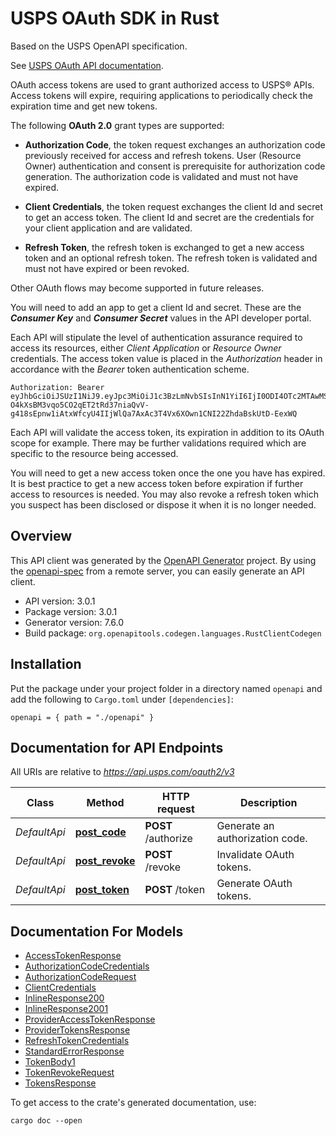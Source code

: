 # USPS OAuth SDK in Rust

Based on the USPS OpenAPI specification. 

See [USPS OAuth API documentation](https://developer.usps.com/api/81).

OAuth access tokens are used to grant authorized access to USPS&#174; APIs. Access tokens will expire, requiring applications to periodically check the expiration time and get new tokens.

The following __OAuth 2.0__ grant types are supported:
- **Authorization Code**, the token request exchanges an authorization code previously received for access and refresh tokens. User (Resource Owner) authentication and consent is prerequisite for authorization code generation. The authorization code is validated and must not have expired.

- **Client Credentials**, the token request exchanges the client Id and secret to get an access token. The client Id and secret are the credentials for your client application and are validated.

- **Refresh Token**, the refresh token is exchanged to get a new access token and an optional refresh token. The refresh token is validated and must not have expired or been revoked.

Other OAuth flows may become supported in future releases.

You will need to add an app to get a client Id and secret. These are the _**Consumer Key**_ and _**Consumer Secret**_ values in the API developer portal.



Each API will stipulate the level of authentication assurance required to access its resources, either *Client Application* or *Resource Owner* credentials.  The access token value is placed in the *Authorization* header in accordance with the *Bearer* token authentication scheme.

 ```
 Authorization: Bearer eyJhbGciOiJSUzI1NiJ9.eyJpc3MiOiJ1c3BzLmNvbSIsInN1YiI6IjI0ODI4OTc2MTAwMSIsImF1ZCI6InM2QmhkUmtxdDMiLCJub25jZSI6Im4tMFM2X1d6QTJNaiIsImV4cCI6MTMxMTI4MTk3MCwiaWF0IjoxMzExMjgwOTcwLCJuYW1lIjoiSmFuZSBEb2UiLCJnaXZlbl9uYW1lIjoiSmFuZSIsImZhbWlseV9uYW1lIjoiRG9lIiwibG9jYWxlIjoiZW4tdXMiLCJhenAiOiJ1c3BzLmNvbSIsImFjciI6IkFBTDEiLCJhbXIiOiJwd2QifQ.qJ2SUGKn4TabFfMYODW1RLxirFmeeYPDyFvuJR0ywRVaRnoe7Rlk8yKM3v2fCBUi2lMo00whNhNWmqQktpGgvkVGWXGMNIlVxJCqt_aPFx3oOvkhKWGI49JI5NyXrpj4tfYD5pIYbrihkF7eMYG3XyqYMx1VLhhV0PmWhpq787K7_AGfRlNVQnD_WEHJt4SoEnsiw8vcwDWXcXr5yCzAEn8mfCSTlamqVBUyey1Fyg_xgQIRj_b9CO-O4kXsBM3vqo5CO2qET2tRd37niaQvV-g418sEpnw1iAtxWfcyU4IIjWlQa7AxAc3T4Vx6XOwn1CNI22ZhdaBskUtD-EexWQ

 ```

Each API will validate the access token, its expiration in addition to its OAuth scope for example. There may be further validations required which are specific to the resource being accessed.

You will need to get a new access token once the one you have has expired. It is best practice to get a new access token before expiration if further access to resources is needed.
You may also revoke a refresh token which you suspect has been disclosed or dispose it when it is no longer needed.
  


## Overview

This API client was generated by the [OpenAPI Generator](https://openapi-generator.tech) project.  By using the [openapi-spec](https://openapis.org) from a remote server, you can easily generate an API client.

- API version: 3.0.1
- Package version: 3.0.1
- Generator version: 7.6.0
- Build package: `org.openapitools.codegen.languages.RustClientCodegen`

## Installation

Put the package under your project folder in a directory named `openapi` and add the following to `Cargo.toml` under `[dependencies]`:

```
openapi = { path = "./openapi" }
```

## Documentation for API Endpoints

All URIs are relative to *https://api.usps.com/oauth2/v3*

Class | Method | HTTP request | Description
------------ | ------------- | ------------- | -------------
*DefaultApi* | [**post_code**](docs/DefaultApi.md#post_code) | **POST** /authorize | Generate an authorization code.
*DefaultApi* | [**post_revoke**](docs/DefaultApi.md#post_revoke) | **POST** /revoke | Invalidate OAuth tokens.
*DefaultApi* | [**post_token**](docs/DefaultApi.md#post_token) | **POST** /token | Generate OAuth tokens.


## Documentation For Models

 - [AccessTokenResponse](docs/AccessTokenResponse.md)
 - [AuthorizationCodeCredentials](docs/AuthorizationCodeCredentials.md)
 - [AuthorizationCodeRequest](docs/AuthorizationCodeRequest.md)
 - [ClientCredentials](docs/ClientCredentials.md)
 - [InlineResponse200](docs/InlineResponse200.md)
 - [InlineResponse2001](docs/InlineResponse2001.md)
 - [ProviderAccessTokenResponse](docs/ProviderAccessTokenResponse.md)
 - [ProviderTokensResponse](docs/ProviderTokensResponse.md)
 - [RefreshTokenCredentials](docs/RefreshTokenCredentials.md)
 - [StandardErrorResponse](docs/StandardErrorResponse.md)
 - [TokenBody1](docs/TokenBody1.md)
 - [TokenRevokeRequest](docs/TokenRevokeRequest.md)
 - [TokensResponse](docs/TokensResponse.md)


To get access to the crate's generated documentation, use:

```
cargo doc --open
```




